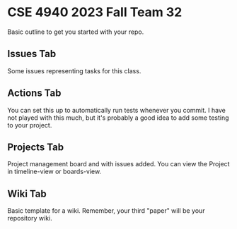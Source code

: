 # CSE 4940 2023 Fall Team 32
Basic outline to get you started with your repo.

## Issues Tab
Some issues representing tasks for this class.

## Actions Tab
You can set this up to automatically run tests whenever you commit. I have not played with this much, but it's probably a good idea to add some testing to your project.

## Projects Tab
Project management board and with issues added. You can view the Project in timeline-view or boards-view.

## Wiki Tab
Basic template for a wiki. Remember, your third "paper" will be your repository wiki.
